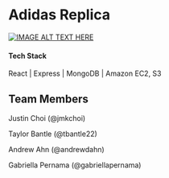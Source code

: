 # Adidas Replica
[![IMAGE ALT TEXT HERE](https://media.giphy.com/media/WS0Xz1NaQAZh0RgLdm/giphy.gif)](https://youtu.be/c2x3YMc3iiw)

#### Tech Stack
React | Express | MongoDB | Amazon EC2, S3

## Team Members
Justin Choi (@jmkchoi)

Taylor Bantle (@tbantle22)

Andrew Ahn (@andrewdahn)

Gabriella Pernama (@gabriellapernama)
